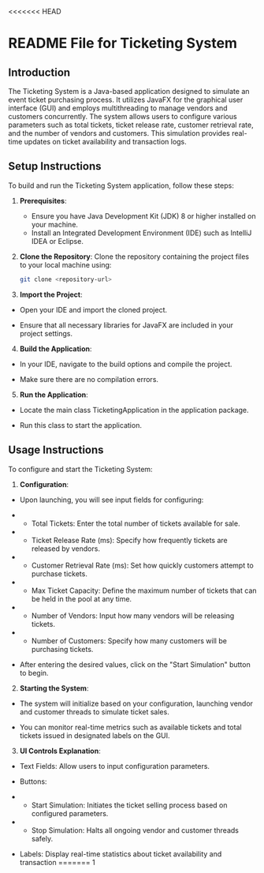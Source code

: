 <<<<<<< HEAD
# README File for Ticketing System

## Introduction
The Ticketing System is a Java-based application designed to simulate an event ticket purchasing process. It utilizes JavaFX for the graphical user interface (GUI) and employs multithreading to manage vendors and customers concurrently. The system allows users to configure various parameters such as total tickets, ticket release rate, customer retrieval rate, and the number of vendors and customers. This simulation provides real-time updates on ticket availability and transaction logs.

## Setup Instructions
To build and run the Ticketing System application, follow these steps:

1. **Prerequisites**:
    - Ensure you have Java Development Kit (JDK) 8 or higher installed on your machine.
    - Install an Integrated Development Environment (IDE) such as IntelliJ IDEA or Eclipse.

2. **Clone the Repository**:
   Clone the repository containing the project files to your local machine using:
   ```bash
   git clone <repository-url>
    ```
3. **Import the Project**:

- Open your IDE and import the cloned project.

- Ensure that all necessary libraries for JavaFX are included in your project settings.

4. **Build the Application**:

- In your IDE, navigate to the build options and compile the project.

- Make sure there are no compilation errors.

5. **Run the Application**:

- Locate the main class TicketingApplication in the application package.

- Run this class to start the application.

## Usage Instructions
To configure and start the Ticketing System:

1. **Configuration**:

- Upon launching, you will see input fields for configuring:

- - Total Tickets: Enter the total number of tickets available for sale.

- - Ticket Release Rate (ms): Specify how frequently tickets are released by vendors.

- - Customer Retrieval Rate (ms): Set how quickly customers attempt to purchase tickets.

- - Max Ticket Capacity: Define the maximum number of tickets that can be held in the pool at any time.

- - Number of Vendors: Input how many vendors will be releasing tickets.

- - Number of Customers: Specify how many customers will be purchasing tickets.

- After entering the desired values, click on the "Start Simulation" button to begin.

2. **Starting the System**:

- The system will initialize based on your configuration, launching vendor and customer threads to simulate ticket sales.

- You can monitor real-time metrics such as available tickets and total tickets issued in designated labels on the GUI.

3. **UI Controls Explanation**:

- Text Fields: Allow users to input configuration parameters.

- Buttons:

- - Start Simulation: Initiates the ticket selling process based on configured parameters.

- - Stop Simulation: Halts all ongoing vendor and customer threads safely.

- Labels: Display real-time statistics about ticket availability and transaction
=======
1
>>>>>>> 

